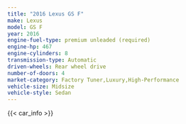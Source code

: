 ```yaml
---
title: "2016 Lexus GS F"
make: Lexus
model: GS F
year: 2016
engine-fuel-type: premium unleaded (required)
engine-hp: 467
engine-cylinders: 8
transmission-type: Automatic
driven-wheels: Rear wheel drive
number-of-doors: 4
market-category: Factory Tuner,Luxury,High-Performance
vehicle-size: Midsize
vehicle-style: Sedan
---
```


{{< car_info >}}
